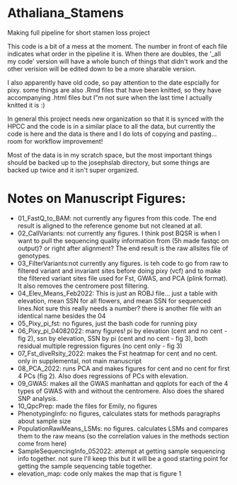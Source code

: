 # Athaliana_Stamens
Making full pipeline for short stamen loss project

This code is a bit of a mess at the moment. The number in front of each file indicates what order in the pipeline it is. When there are doubles, the '_all my code' version will have a whole bunch of things that didn't work and the other verision will be edited down to be a more sharable version.

I also apparently have old code, so pay attention to the date espcially for pixy. some things are also .Rmd files that have been knitted, so they have accompanying .html files but I"m not sure when the last time I actually knitted it is :)

In general this project needs new organization so that it is synced with the HPCC and the code is in a similar place to all the data, but currently the code is here and the data is there and I do lots of copying and pasting... room for workflow improvement!

Most of the data is in my scratch space, but the most important things should be backed up to the josephslab directory, but some things are backed up twice and it isn't super organized. 

# Notes on Manuscript Figures:
- 01_FastQ_to_BAM: not currently any figures from this code. The end result is aligned to the reference genome but not cleaned at all.
- 02_CallVariants: not currently any figures. I think post BQSR is when I want to pull the sequencing quality information from (5h made fastqc on output)? or right after alignment? The end result is the raw allsites file of genotypes.
- 03_FilterVariants:not currently any figures. is teh code to go from raw to filtered variant and invariant sites before doing pixy (vcf) and to make the filtered variant sites file used for Fst, GWAS, and PCA (plink format). It also removes the centromere post filtering.
- 04_Elev_Means_Feb2022: This is just an ROBJ file... just a table with elevation, mean SSN for all flowers, and mean SSN for sequenced lines.Not sure this really needs a number? there is another file with an identical name besides the 04
- 05_Pixy_pi_fst: no figures, just the bash code for running pixy
- 06_Pixy_pi_04082022: many figures! pi by elevation (cent and no cent - fig 2), ssn by elevation, SSN by pi (cent and no cent - fig 3), both residual multiple regression figures (no cent only - fig 3) 
- 07_Fst_diveRsity_2022: makes the Fst heatmap for cent and no cent. only in supplemental, not main manuscript
- 08_PCA_2022: runs PCA and makes figures for cent and no cent for first 4 PCs (fig 2). Also does regressions of PCs with elevation.
- 09_GWAS: makes all the GWAS manhattan and qqplots for each of the 4 types of GWAS with and without the centromere. Also does the shared SNP analysis.
- 10_QpcPrep: made the files for Emily, no figures
- PhenotypingInfo: no figures, calculates stats for methods paragraphs about sample size
- PopulationRawMeans_LSMs: no figures. calculates LSMs and compares them to the raw means (so the correlation values in the methods section come from here)
- SampleSequencingInfo_052022: attempt at getting sample sequencing info together. not sure I'll keep this but it will be a good starting point for getting the sample sequencing table together.
- elevation_map: code only makes the map that is figure 1